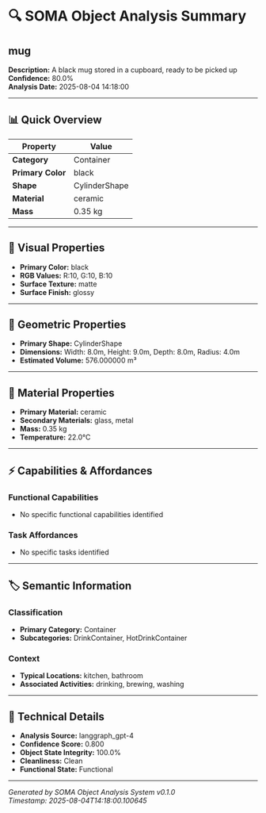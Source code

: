 # 🔍 SOMA Object Analysis Summary

## mug

**Description:** A black mug stored in a cupboard, ready to be picked up  
**Confidence:** 80.0%  
**Analysis Date:** 2025-08-04 14:18:00

---

## 📊 Quick Overview

| Property | Value |
|----------|--------|
| **Category** | Container |
| **Primary Color** | black |
| **Shape** | CylinderShape |
| **Material** | ceramic |
| **Mass** | 0.35 kg |


---

## 🎨 Visual Properties

- **Primary Color:** black
- **RGB Values:** R:10, G:10, B:10
- **Surface Texture:** matte
- **Surface Finish:** glossy

---

## 📐 Geometric Properties

- **Primary Shape:** CylinderShape
- **Dimensions:** Width: 8.0m, Height: 9.0m, Depth: 8.0m, Radius: 4.0m
- **Estimated Volume:** 576.000000 m³

---

## 🧱 Material Properties

- **Primary Material:** ceramic
- **Secondary Materials:** glass, metal
- **Mass:** 0.35 kg
- **Temperature:** 22.0°C

---

## ⚡ Capabilities & Affordances

### Functional Capabilities
- No specific functional capabilities identified

### Task Affordances
- No specific tasks identified

---

## 🏷️ Semantic Information

### Classification
- **Primary Category:** Container
- **Subcategories:** DrinkContainer, HotDrinkContainer

### Context
- **Typical Locations:** kitchen, bathroom
- **Associated Activities:** drinking, brewing, washing

---



## 🔧 Technical Details

- **Analysis Source:** langgraph_gpt-4
- **Confidence Score:** 0.800
- **Object State Integrity:** 100.0%
- **Cleanliness:** Clean
- **Functional State:** Functional

---

*Generated by SOMA Object Analysis System v0.1.0*  
*Timestamp: 2025-08-04T14:18:00.100645*
